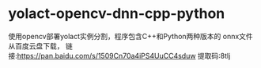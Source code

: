 # yolact-opencv-dnn-cpp-python
使用opencv部署yolact实例分割，程序包含C++和Python两种版本的
onnx文件从百度云盘下载，
链接:https://pan.baidu.com/s/1509Cn70a4iPS4UuCC4sduw 提取码:8tlj
